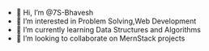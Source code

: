 - 👋 Hi, I’m @7S-Bhavesh
- 👀 I’m interested in Problem Solving,Web Development
- 🌱 I’m currently learning Data Structures and Algorithms
- 💞️ I’m looking to collaborate on MernStack projects

<!---
7S-Bhavesh/7S-Bhavesh is a ✨ special ✨ repository because its `README.md` (this file) appears on your GitHub profile.
You can click the Preview link to take a look at your changes.
--->
